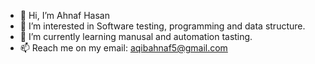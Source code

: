 - 👋 Hi, I’m Ahnaf Hasan
- 👀 I’m interested in Software testing, programming and data structure.
- 🌱 I’m currently learning manusal and automation tasting.
- 📫 Reach me on my email: aqibahnaf5@gmail.com

<!---
ahnaf15/ahnaf15 is a ✨ special ✨ repository because its `README.md` (this file) appears on your GitHub profile.
You can click the Preview link to take a look at your changes.
--->
